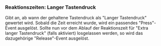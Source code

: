### Reaktionszeiten: Langer Tastendruck

Gibt an, ab wann der gehaltene Tastendruck als "Langer Tastendruck" gewertet wird. Sobald die Zeit erreicht wurde, wird ein passendes "Press"-Event ausgelöst. Sollte nun vor dem Ablauf der Reaktionszeit für "Extra langer Tastendruck" (falls aktiviert) losgelassen werden, so wird das dazugehörige "Release"-Event ausgelöst.
